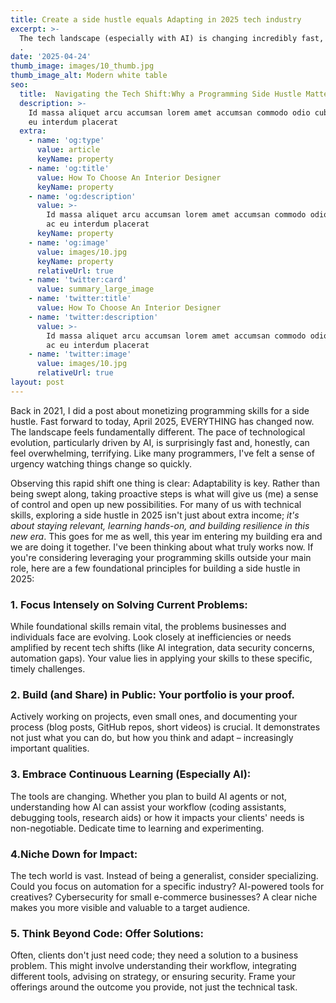```yaml
---
title: Create a side hustle equals Adapting in 2025 tech industry
excerpt: >-
  The tech landscape (especially with AI) is changing incredibly fast, creating both anxiety and opportunity. Programmers need to adapt, and starting a side hustle is a proactive way to do that. Here are some specific, relevant avenues for 2025.
  .
date: '2025-04-24'
thumb_image: images/10_thumb.jpg
thumb_image_alt: Modern white table
seo:
  title:  Navigating the Tech Shift:Why a Programming Side Hustle Matters More Than Ever in 2025
  description: >-
    Id massa aliquet arcu accumsan lorem amet accumsan commodo odio cubilia ac
    eu interdum placerat
  extra:
    - name: 'og:type'
      value: article
      keyName: property
    - name: 'og:title'
      value: How To Choose An Interior Designer
      keyName: property
    - name: 'og:description'
      value: >-
        Id massa aliquet arcu accumsan lorem amet accumsan commodo odio cubilia
        ac eu interdum placerat
      keyName: property
    - name: 'og:image'
      value: images/10.jpg
      keyName: property
      relativeUrl: true
    - name: 'twitter:card'
      value: summary_large_image
    - name: 'twitter:title'
      value: How To Choose An Interior Designer
    - name: 'twitter:description'
      value: >-
        Id massa aliquet arcu accumsan lorem amet accumsan commodo odio cubilia
        ac eu interdum placerat
    - name: 'twitter:image'
      value: images/10.jpg
      relativeUrl: true
layout: post
---
```


Back in 2021, I did a post about monetizing programming skills for a side hustle. Fast forward to today, April 2025,  EVERYTHING has changed now. The landscape feels fundamentally different. The pace of technological evolution, particularly driven by AI, is surprisingly fast and, honestly, can feel overwhelming, terrifying. Like many programmers, I've felt a sense of urgency watching things change so quickly.


Observing this rapid shift one thing is clear:  Adaptability is key. Rather than being swept along, taking proactive steps is what will give us (me) a sense of control and open up new possibilities. For many of us with technical skills, exploring a side hustle in 2025 isn't just about extra income; *it's about staying relevant, learning hands-on, and building resilience in this new era*.
This goes for me as well, this year im entering my building era and we are doing it together. I've been thinking about what truly works now. If you're considering leveraging your programming skills outside your main role, here are a few foundational principles for building a side hustle in 2025:

### 1. Focus Intensely on Solving Current Problems:
 While foundational skills remain vital, the problems businesses and individuals face are evolving. Look closely at inefficiencies or needs amplified by recent tech shifts (like AI integration, data security concerns, automation gaps). Your value lies in applying your skills to these specific, timely challenges.
### 2. Build (and Share) in Public: Your portfolio is your proof. 
Actively working on projects, even small ones, and documenting your process (blog posts, GitHub repos, short videos) is crucial. It demonstrates not just what you can do, but how you think and adapt – increasingly important qualities.
### 3. Embrace Continuous Learning (Especially AI):
 The tools are changing. Whether you plan to build AI agents or not, understanding how AI can assist your workflow (coding assistants, debugging tools, research aids) or how it impacts your clients' needs is non-negotiable. Dedicate time to learning and experimenting.
### 4.Niche Down for Impact:
 The tech world is vast. Instead of being a generalist, consider specializing. Could you focus on automation for a specific industry? AI-powered tools for creatives? Cybersecurity for small e-commerce businesses? A clear niche makes you more visible and valuable to a target audience.
### 5. Think Beyond Code: Offer Solutions: 
Often, clients don't just need code; they need a solution to a business problem. This might involve understanding their workflow, integrating different tools, advising on strategy, or ensuring security. Frame your offerings around the outcome you provide, not just the technical task.

